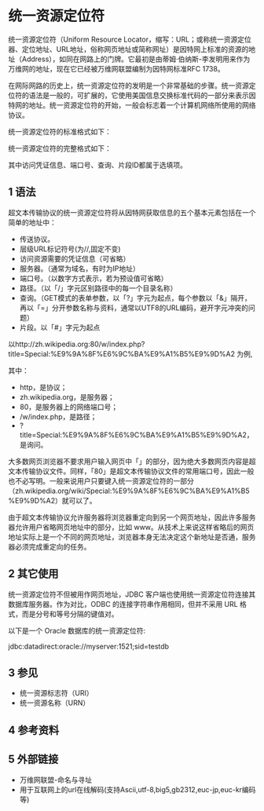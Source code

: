 # 统一资源定位符



统一资源定位符（Uniform Resource Locator，缩写：URL；或称统一资源定位器、定位地址、URL地址，俗称网页地址或简称网址）是因特网上标准的资源的地址（Address），如同在网路上的门牌。它最初是由蒂姆·伯纳斯-李发明用来作为万维网的地址，现在它已经被万维网联盟编制为因特网标准RFC 1738。

在网际网路的历史上，统一资源定位符的发明是一个非常基础的步骤。统一资源定位符的语法是一般的，可扩展的，它使用美国信息交换标准代码的一部分来表示因特网的地址。统一资源定位符的开始，一般会标志着一个计算机网络所使用的网络协议。

统一资源定位符的标准格式如下：

统一资源定位符的完整格式如下：

其中访问凭证信息、端口号、查询、片段ID都属于选填项。



## 1 语法

超文本传输协议的统一资源定位符将从因特网获取信息的五个基本元素包括在一个简单的地址中：

* 传送协议。
* 层级URL标记符号(为//,固定不变)
* 访问资源需要的凭证信息（可省略）
* 服务器。（通常为域名，有时为IP地址）
* 端口号。（以数字方式表示，若为预设值可省略）
* 路径。（以「/」字元区别路径中的每一个目录名称）
* 查询。（GET模式的表单参数，以「?」字元为起点，每个参数以「&」隔开，再以「=」分开参数名称与资料，通常以UTF8的URL编码，避开字元冲突的问题）
* 片段。以「#」字元为起点

以http://zh.wikipedia.org:80/w/index.php?title=Special:%E9%9A%8F%E6%9C%BA%E9%A1%B5%E9%9D%A2 为例,

其中：

* http，是协议；
* zh.wikipedia.org，是服务器；
* 80，是服务器上的网络端口号；
* /w/index.php，是路径；
* ?title=Special:%E9%9A%8F%E6%9C%BA%E9%A1%B5%E9%9D%A2，是询问。

大多数网页浏览器不要求用户输入网页中「」的部分，因为绝大多数网页内容是超文本传输协议文件。同样，「80」是超文本传输协议文件的常用端口号，因此一般也不必写明。一般来说用户只要键入统一资源定位符的一部分（zh.wikipedia.org/wiki/Special:%E9%9A%8F%E6%9C%BA%E9%A1%B5%E9%9D%A2）就可以了。

由于超文本传输协议允许服务器将浏览器重定向到另一个网页地址，因此许多服务器允许用户省略网页地址中的部分，比如 www。从技术上来说这样省略后的网页地址实际上是一个不同的网页地址，浏览器本身无法决定这个新地址是否通，服务器必须完成重定向的任务。



## 2 其它使用

统一资源定位符不但被用作网页地址，JDBC 客户端也使用统一资源定位符连接其数据库服务器。作为对比，ODBC 的连接字符串作用相同，但并不采用 URL 格式，而是分号和等号分隔的键值对。

以下是一个 Oracle 数据库的统一资源定位符:

jdbc:datadirect:oracle://myserver:1521;sid=testdb



## 3 参见

* 统一资源标志符（URI）
* 统一资源名称（URN）



## 4 参考资料



## 5 外部链接

* 万维网联盟-命名与寻址
* 用于互联网上的url在线解码(支持Ascii,utf-8,big5,gb2312,euc-jp,euc-kr编码等)




